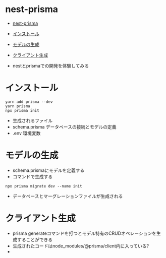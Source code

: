 # nest-prisma

- [nest-prisma](#nest-prisma)
- [インストール](#インストール)
- [モデルの生成](#モデルの生成)
- [クライアント生成](#クライアント生成)

- nestとprismaでの開発を体験してみる
  


# インストール
```shell
yarn add prisma --dev
yarn prisma
npx prisma init
```

- 生成されるファイル
- schema.prisma データベースの接続とモデルの定義
- .env 環境変数



# モデルの生成
- schema.prismaにモデルを定義する
- コマンドで生成する
```shell
npx prisma migrate dev --name init
```
- データベースとマーグレーションファイルが生成される



# クライアント生成
- prisma generateコマンドを打つとモデル特有のCRUDオペレーションを生成することができる
- 生成されたコードはnode_modules/@prisma/client内に入っている?
- 
